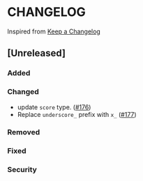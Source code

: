 # CHANGELOG

Inspired from [Keep a Changelog](https://keepachangelog.com/en/1.0.0/)

## [Unreleased]
### Added

### Changed
- update `score` type. ([#176](https://github.com/opensearch-project/opensearch-protobufs/pull/176))
- Replace `underscore_` prefix with `x_` ([#177](https://github.com/opensearch-project/opensearch-protobufs/pull/177))
### Removed

### Fixed

### Security

